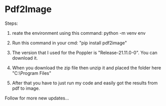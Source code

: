 # Pdf2Image

Steps:
1) reate the environment using this command: python -m venv env

2) Run this command in your cmd: "pip install pdf2image"

3) The version that I used for the Poppler is "Release-21.11.0-0". You can download it.

4) When you download the zip file then unzip it and placed the folder here "C:\Program Files"

5) After that you have to just run my code and easily got the results from pdf to image.

Follow for more new updates...
